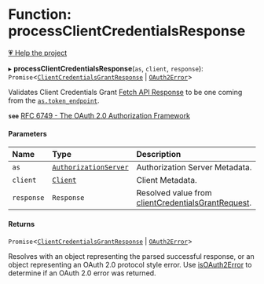 # Function: processClientCredentialsResponse

[💗 Help the project](https://github.com/sponsors/panva)

▸ **processClientCredentialsResponse**(`as`, `client`, `response`): `Promise`<[`ClientCredentialsGrantResponse`](../interfaces/ClientCredentialsGrantResponse.md) \| [`OAuth2Error`](../interfaces/OAuth2Error.md)\>

Validates Client Credentials Grant
[Fetch API Response](https://developer.mozilla.org/en-US/docs/Web/API/Response)
to be one coming from the
[`as.token_endpoint`](../interfaces/AuthorizationServer.md#token_endpoint).

**`see`** [RFC 6749 - The OAuth 2.0 Authorization Framework](https://www.rfc-editor.org/rfc/rfc6749.html#section-4.4)

#### Parameters

| Name | Type | Description |
| :------ | :------ | :------ |
| `as` | [`AuthorizationServer`](../interfaces/AuthorizationServer.md) | Authorization Server Metadata. |
| `client` | [`Client`](../interfaces/Client.md) | Client Metadata. |
| `response` | `Response` | Resolved value from [clientCredentialsGrantRequest](clientCredentialsGrantRequest.md). |

#### Returns

`Promise`<[`ClientCredentialsGrantResponse`](../interfaces/ClientCredentialsGrantResponse.md) \| [`OAuth2Error`](../interfaces/OAuth2Error.md)\>

Resolves with an object representing the parsed successful response, or an object
representing an OAuth 2.0 protocol style error. Use [isOAuth2Error](isOAuth2Error.md) to
determine if an OAuth 2.0 error was returned.

